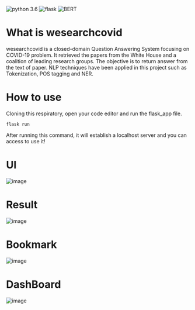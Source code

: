 <img src="https://img.shields.io/badge/python-3.6-green" alt="python 3.6" /> <img src="https://img.shields.io/badge/flask-1.1.2-blue" alt="flask" /> <img src="https://img.shields.io/badge/BERT-red" alt="BERT" />

# What is wesearchcovid

wesearchcovid is a closed-domain Question Answering System focusing on COVID-19 problem. It retrieved the papers from the White House and a coalition of leading research groups. The objective is to return answer from the text of paper. NLP techniques have been applied in this project such as Tokenization, POS tagging and NER. 



# How to use 
Cloning this respiratory, open your code editor and run the flask_app file.<br/>
 
 `flask run ` <br/>
 
 After running this command, it will establish a localhost server and you can access to use it! <br/>
 
 # UI
 ![image](https://i.imgur.com/oJTA7VE.jpg)
 
 # Result
 
 ![image](https://i.imgur.com/HTqxw9L.png)
 
 # Bookmark
 
 ![image](https://i.imgur.com/CUnFHTz.png)
 
 # DashBoard
 
  ![image](https://i.imgur.com/dzXdNSS.png)
